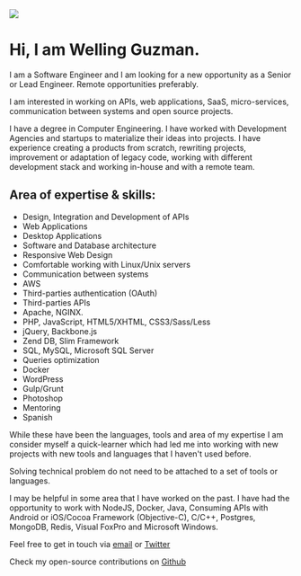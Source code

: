 <img id="MyFace" src="/images/my-face.jpg">

# Hi, I am Welling Guzman.

I am a Software Engineer and I am looking for a new opportunity as a Senior or Lead Engineer. Remote opportunities preferably.

I am interested in working on APIs, web applications, SaaS, micro-services, communication between systems and open source projects.

I have a degree in Computer Engineering. I have worked with Development Agencies and startups to materialize their ideas into projects. I have experience creating a products from scratch, rewriting projects, improvement or adaptation of legacy code, working with different development stack and working in-house and with a remote team.

## Area of expertise & skills:

- Design, Integration and Development of APIs
- Web Applications
- Desktop Applications
- Software and Database architecture
- Responsive Web Design
- Comfortable working with Linux/Unix servers
- Communication between systems
- AWS
- Third-parties authentication (OAuth)
- Third-parties APIs
- Apache, NGINX.
- PHP, JavaScript, HTML5/XHTML, CSS3/Sass/Less
- jQuery, Backbone.js
- Zend DB, Slim Framework
- SQL, MySQL, Microsoft SQL Server
- Queries optimization
- Docker
- WordPress
- Gulp/Grunt
- Photoshop
- Mentoring
- Spanish

While these have been the languages, tools and area of my expertise I am consider myself a quick-learner which had led me into working with new projects with new tools and languages that I haven't used before.

Solving technical problem do not need to be attached to a set of tools or languages.

I may be helpful in some area that I have worked on the past. I have had the opportunity to work with NodeJS, Docker, Java, Consuming APIs with Android or iOS/Cocoa Framework (Objective-C), C/C++, Postgres, MongoDB, Redis, Visual FoxPro and Microsoft Windows.

Feel free to get in touch via [email](&#109;&#097;&#105;&#108;&#116;&#111;:&#104;&#105;&#114;&#101;&#064;&#119;&#101;&#108;&#108;&#105;&#110;&#103;&#103;&#117;&#122;&#109;&#097;&#110;&#046;&#099;&#111;&#109;) or [Twitter](https://twitter.com/WellingGuzman)

Check my open-source contributions on [Github](https://github.com/WellingGuzman)
